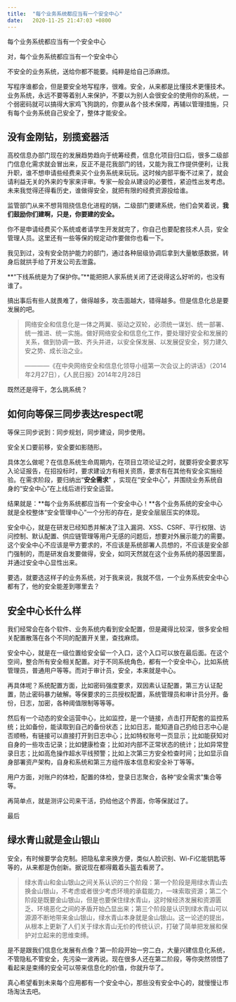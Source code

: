 ```yaml
---
title:  "每个业务系统都应当有一个安全中心"
date:   2020-11-25 21:47:03 +0800
---
```


每个业务系统都应当有一个安全中心

对，每个业务系统都应当有一个安全中心

不安全的业务系统，送给你都不能要。纯粹是给自己添麻烦。

写程序谁都会，但是要安全地写程序，很难。安全，从来都是比懂技术更懂技术。业务系统，永远不要等着别人来保护，不要以为别人会很安全的使用你的系统，一个弱密码就可以搞得大家鸡飞狗跳的，你要从各个技术保障，再辅以管理措施，只有每个业务系统自己安全了，整体才能安全。

## 没有金刚钻，别揽瓷器活

高校信息办部门现在的发展趋势趋向于统筹经费，信息化项目归口后，很多二级部门信息化需求就会冒出来，反正不是花我部门的钱，又能为我工作提供便利，让我升职，谁不想申请些经费来买个业务系统来玩玩。这时候内部平衡不过来了，就会请利益无关的外来的专家来评审。专家一般会从建设的必要性，紧迫性出发考虑。未来我觉得还得看历史，谁做得安全，就把有限的经费资源投给谁。

监管部门从来不想背阻挠信息化进程的锅，二级部门要建系统，他们会笑着说，**我们鼓励你们建啊，只是，你要建的安全。**

你不是申请经费买个系统或者请学生开发就完了，你自己也要配套技术人员，安全管理人员。这里还有一些等保的规定动作要做你也看一下。

我见到过，没有安全防护能力的部门，通过各种层级协调后拿到大量敏感数据，转身后就拱手给了开发公司去泄露。

**“下线系统是为了保护你。”**能把把人家系统关闭了还说得这么好听的，也没有谁了。

搞出事后有些人就畏难了，做得越多，攻击面越大，错得越多。但是信息化总是要发展的吧。

> 网络安全和信息化是一体之两翼、驱动之双轮，必须统一谋划、统一部署、统一推进、统一实施。做好网络安全和信息化工作，要处理好安全和发展的关系，做到协调一致、齐头并进，以安全保发展、以发展促安全，努力建久安之势、成长治之业。
> 
> ————《在中央网络安全和信息化领导小组第一次会议上的讲话》（2014年2月27日），《人民日报》2014年2月28日

既然还是得干，怎么挑系统？

## 如何向等保三同步表达respect呢

等保三同步说到：同步规划，同步建设，同步使用。

安全关口要前移，安全要如影随形。

具体怎么做呢？在信息系统生命周期内，在项目立项论证之时，就要将安全要求写入论证报告，在招投标时，要求建设方有相关资质，要求有在其他有安全实施经验。在需求阶段，要归纳出“**安全需求**” ，实现在“安全中心”，并围绕业务系统自身的“安全中心”在上线后进行安全运营。

结果就是：**每个业务系统都应当有一个安全中心！**各个业务系统的安全中心就是全校整体“安全管理中心”一个分形的存在，是安全层层压实的体现。

安全中心，就是在研发已经知悉并解决了注入漏洞、XSS、CSRF、平行权限、访问控制、默认配置、供应链管理等用户无感的问题后，想要对外展示能力的需要。这个安全中心不应该是甲方要求的，不应该是系统部署人员想的，不应该是安全部门强制的，而是研发自发要做得，安全，如同天然就在这个业务系统的基因里面，并通过安全中心显性出来。

要选，就要选这样子的业务系统，对于我来说，我就不信，一个业务系统安全中心都有了，他的安全能差到哪里去？

## 安全中心长什么样

我们经常会在各个软件、业务系统内看到安全配置，但是藏得比较深，很多安全相关配置散落在各个不同的配置开关里，查找麻烦。

安全中心，就是在一级位置给安全留一个入口，这个入口可以放在最后面。在这个空间，整合所有安全相关配置。对于不同系统角色，都有一个安全中心，比如系统管理员，普通用户等等。而对于审计员，安全，本来就是中心。

再具体呢？系统配置方面，比如密码强度要求，双因素认证配置，第三方认证配置，防止密码暴力破解。等保要求的三员授权配置，系统管理员和审计员分开。备份，日志，加密，各种阈值限制等等等。

然后有一个动态的安全运营中心，比如监控，是一个链接，点击打开配套的监控系统；比如备份，能读取到自己的备份状态；比如日志，能知道自己扔给日志中心是否顺畅，有链接可以直接打开到日志中心；比如特权账号一页显示；比如能获知对自身的一些攻击记录；比如健康检查；比如对内部不正常状态的统计；比如异常登录日志；比如高危操作超水平线预警；比如上次第三方安全检查时间；比如显示自身部署资产架构，自身和系统和第三方组件版本信息和安全补丁等等。

用户方面，对账户的体检，配置的体检，登录日志聚合，各种“安全需求”集合等等。

再简单点，就是测评公司来干活，扔给他这个界面，你等保就过了。

最后

## 绿水青山就是金山银山

安全，有时候要学会克制。把隐私拿来换方便，类似人脸识别、Wi-Fi亿能钥匙等等的，从来都是伪创新。据说现在都得戴着头盔去看房了。

> 绿水青山和金山银山之间关系认识的三个阶段：第一个阶段是用绿水青山去换金山银山，不考虑或者很少考虑环境的承载能力，一味索取资源；第二个阶段是既要金山银山，但是也要保住绿水青山，这时候经济发展和资源匮乏、环境恶化之间的矛盾开始凸显出来；第三个阶段是认识到绿水青山可以源源不断地带来金山银山，绿水青山本身就是金山银山。这一论述的提出，从根本上更新了人们关于绿水青山无价的传统认识，打破了简单把发展和保护对立起来的思维束缚。

是不是跟我们信息化发展有点像？第一阶段开始一穷二白，大量兴建信息化系统，不管隐私不管安全，先污染一波再说。现在很多人还在第二阶段，等你突然领悟了看起来是束缚的安全可以带来信息化的价值，你就升华了。

真心希望看到未来每个应用都有一个安全中心，那些没有安全中心的，就慢慢让市场淘汰去吧。
